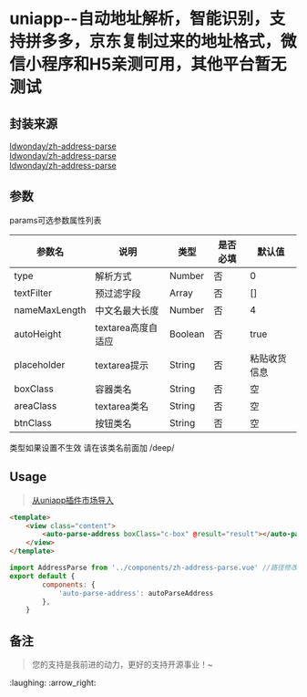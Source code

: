 uniapp--自动地址解析，智能识别，支持拼多多，京东复制过来的地址格式，微信小程序和H5亲测可用，其他平台暂无测试
===========

## 封装来源
[ldwonday/zh-address-parse](https://github.com/ldwonday/zh-address-parse)
<br />
[ldwonday/zh-address-parse](https://github.com/ldwonday/zh-address-parse)
<br />
[ldwonday/zh-address-parse](https://github.com/ldwonday/zh-address-parse)
## 参数
params可选参数属性列表

|参数名|说明|类型|是否必填|默认值|
|----|----|----|----|----|
|type|解析方式|Number|否|0|
|textFilter|预过滤字段|Array|否|[]|
|nameMaxLength|中文名最大长度|Number|否|4|
|autoHeight|textarea高度自适应|Boolean|否|true|
|placeholder|textarea提示|String|否|粘贴收货信息|
|boxClass|容器类名|String|否|空|
|areaClass|textarea类名|String|否|空|
|btnClass|按钮类名|String|否|空|

类型如果设置不生效 请在该类名前面加 /deep/
## Usage
>[从uniapp插件市场导入](https://ext.dcloud.net.cn/)
```html
<template>
	<view class="content">
		<auto-parse-address boxClass="c-box" @result="result"></auto-parse-address>
	</view>
</template>
```

```js
import AddressParse from '../components/zh-address-parse.vue' //路径修改为自己的实际路径
export default {
		components: {
			'auto-parse-address': autoParseAddress
		},
	}
```

## 备注
> 您的支持是我前进的动力，更好的支持开源事业！~
> 
</a>
:laughing:
:arrow_right:

